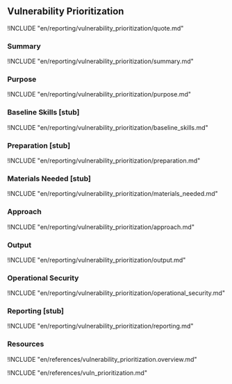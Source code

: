 ## Vulnerability Prioritization

!INCLUDE "en/reporting/vulnerability_prioritization/quote.md"

### Summary

!INCLUDE "en/reporting/vulnerability_prioritization/summary.md"

### Purpose

!INCLUDE "en/reporting/vulnerability_prioritization/purpose.md"

### Baseline Skills [stub]

!INCLUDE "en/reporting/vulnerability_prioritization/baseline_skills.md"

### Preparation [stub]

!INCLUDE "en/reporting/vulnerability_prioritization/preparation.md"

### Materials Needed [stub]

!INCLUDE "en/reporting/vulnerability_prioritization/materials_needed.md"

### Approach

!INCLUDE "en/reporting/vulnerability_prioritization/approach.md"

### Output

!INCLUDE "en/reporting/vulnerability_prioritization/output.md"

### Operational Security

!INCLUDE "en/reporting/vulnerability_prioritization/operational_security.md"

### Reporting [stub]

!INCLUDE "en/reporting/vulnerability_prioritization/reporting.md"

### Resources

!INCLUDE "en/references/vulnerability_prioritization.overview.md"

!INCLUDE "en/references/vuln_prioritization.md"
